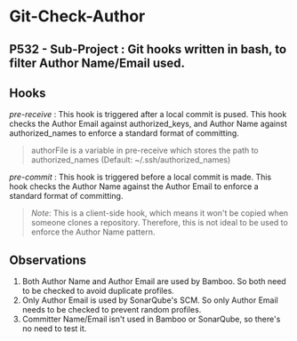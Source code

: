 Git-Check-Author
===================
P532 - Sub-Project : Git hooks written in bash, to filter Author Name/Email used.
----------

Hooks
-------------
*pre-receive* : This hook is triggered after a local commit is pused.
This hook checks the Author Email against authorized_keys, and Author Name against authorized_names to enforce a standard format of committing.
>authorFile is a variable in pre-receive which stores the path to authorized_names (Default: ~/.ssh/authorized_names)

*pre-commit* : This hook is triggered before a local commit is made.
This hook checks the Author Name against the Author Email to enforce a standard format of committing.
>*Note*: This is a client-side hook, which means it won't be copied when someone clones a repository. Therefore, this is not ideal to be used to enforce the Author Name pattern.

Observations
-------------

1. Both Author Name and Author Email are used by Bamboo. So both need to be checked to avoid duplicate profiles.
2. Only Author Email is used by SonarQube's SCM. So only Author Email needs to be checked to prevent random profiles.
3. Committer Name/Email isn't used in Bamboo or SonarQube, so there's no need to test it.
